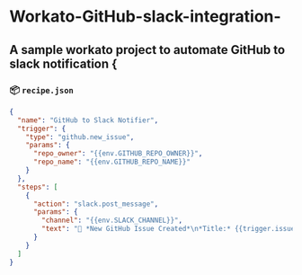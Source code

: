 # Workato-GitHub-slack-integration-
A sample workato project  to automate GitHub  to slack notification 
{
  ---

### 📦 `recipe.json`

```json
{
  "name": "GitHub to Slack Notifier",
  "trigger": {
    "type": "github.new_issue",
    "params": {
      "repo_owner": "{{env.GITHUB_REPO_OWNER}}",
      "repo_name": "{{env.GITHUB_REPO_NAME}}"
    }
  },
  "steps": [
    {
      "action": "slack.post_message",
      "params": {
        "channel": "{{env.SLACK_CHANNEL}}",
        "text": "🚨 *New GitHub Issue Created*\n*Title:* {{trigger.issue.title}}\n*URL:* {{trigger.issue.html_url}}"
      }
    }
  ]
}
